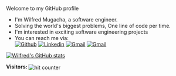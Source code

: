 Welcome to my GitHub profile
- I'm Wilfred Mugacha, a software engineer.
- Solving the world's biggest problems, One line of code per time.
- I'm interested in exciting software engineering projects
- You can reach me via:<br>
[![Github](https://img.shields.io/badge/-Github-black?style=flat&logo=Github&logoColor=blue)](https://github.com/Wmugacha)
[![Linkedin](https://img.shields.io/badge/-LinkedIn-blue?style=flat&logo=Linkedin&logoColor=white)](https://www.linkedin.com/in/mugachaliam/)
[![Gmail](https://img.shields.io/badge/-Gmail-c14438?style=flat&logo=Gmail&logoColor=white)](mailto:wilfredmugacha@gmail.com)
[![Gmail](https://img.shields.io/badge/-Twitter-blue?style=flat&logo=Twitter&logoColor=white)](https://twitter.com/W_mugacha)

[![Wilfred's GitHub stats](https://github-readme-stats.vercel.app/api?username=Wmugacha&show_icons=true&theme=transparent&title_color=blue)](https://github.com/anuraghazra/github-readme-stats)

<h4 style="display:inline">Visitors: </h4> <img style="display:inline" src="https://profile-counter.glitch.me/Wmugacha/count.svg" alt="hit counter" align="center">

<!---
Wmugacha/Wmugacha is a ✨ special ✨ repository because its `README.md` (this file) appears on your GitHub profile.
You can click the Preview link to take a look at your changes.
--->